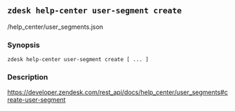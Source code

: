 ## `zdesk help-center user-segment create`

/help_center/user_segments.json

### Synopsis

    zdesk help-center user-segment create [ ... ]

### Description

https://developer.zendesk.com/rest_api/docs/help_center/user_segments#create-user-segment

